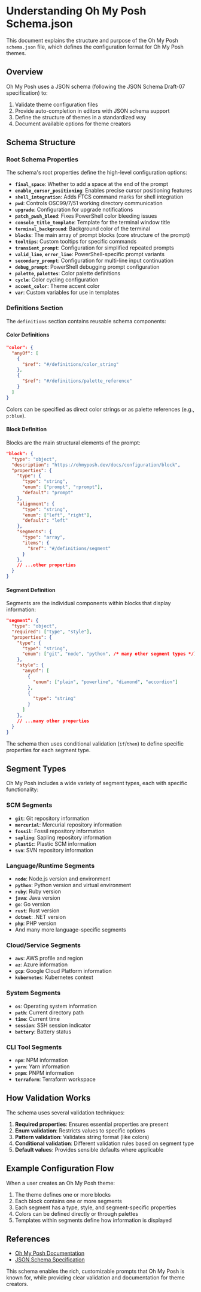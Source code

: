 # Understanding Oh My Posh Schema.json

This document explains the structure and purpose of the Oh My Posh `schema.json` file, which defines the configuration format for Oh My Posh themes.

## Overview

Oh My Posh uses a JSON schema (following the JSON Schema Draft-07 specification) to:

1. Validate theme configuration files
2. Provide auto-completion in editors with JSON schema support
3. Define the structure of themes in a standardized way
4. Document available options for theme creators

## Schema Structure

### Root Schema Properties

The schema's root properties define the high-level configuration options:

- **`final_space`**: Whether to add a space at the end of the prompt
- **`enable_cursor_positioning`**: Enables precise cursor positioning features
- **`shell_integration`**: Adds FTCS command marks for shell integration
- **`pwd`**: Controls OSC99/7/51 working directory communication
- **`upgrade`**: Configuration for upgrade notifications
- **`patch_pwsh_bleed`**: Fixes PowerShell color bleeding issues
- **`console_title_template`**: Template for the terminal window title
- **`terminal_background`**: Background color of the terminal
- **`blocks`**: The main array of prompt blocks (core structure of the prompt)
- **`tooltips`**: Custom tooltips for specific commands
- **`transient_prompt`**: Configuration for simplified repeated prompts
- **`valid_line`**, **`error_line`**: PowerShell-specific prompt variants
- **`secondary_prompt`**: Configuration for multi-line input continuation
- **`debug_prompt`**: PowerShell debugging prompt configuration
- **`palette`**, **`palettes`**: Color palette definitions
- **`cycle`**: Color cycling configuration
- **`accent_color`**: Theme accent color
- **`var`**: Custom variables for use in templates

### Definitions Section

The `definitions` section contains reusable schema components:

#### Color Definitions

```json
"color": {
  "anyOf": [
    {
      "$ref": "#/definitions/color_string"
    },
    {
      "$ref": "#/definitions/palette_reference"
    }
  ]
}
```

Colors can be specified as direct color strings or as palette references (e.g., `p:blue`).

#### Block Definition

Blocks are the main structural elements of the prompt:

```json
"block": {
  "type": "object",
  "description": "https://ohmyposh.dev/docs/configuration/block",
  "properties": {
    "type": {
      "type": "string",
      "enum": ["prompt", "rprompt"],
      "default": "prompt"
    },
    "alignment": {
      "type": "string",
      "enum": ["left", "right"],
      "default": "left"
    },
    "segments": {
      "type": "array",
      "items": {
        "$ref": "#/definitions/segment"
      }
    },
    // ...other properties
  }
}
```

#### Segment Definition

Segments are the individual components within blocks that display information:

```json
"segment": {
  "type": "object",
  "required": ["type", "style"],
  "properties": {
    "type": {
      "type": "string",
      "enum": ["git", "node", "python", /* many other segment types */]
    },
    "style": {
      "anyOf": [
        {
          "enum": ["plain", "powerline", "diamond", "accordion"]
        },
        {
          "type": "string"
        }
      ]
    },
    // ...many other properties
  }
}
```

The schema then uses conditional validation (`if`/`then`) to define specific properties for each segment type.

## Segment Types

Oh My Posh includes a wide variety of segment types, each with specific functionality:

### SCM Segments

- **`git`**: Git repository information
- **`mercurial`**: Mercurial repository information
- **`fossil`**: Fossil repository information
- **`sapling`**: Sapling repository information
- **`plastic`**: Plastic SCM information
- **`svn`**: SVN repository information

### Language/Runtime Segments

- **`node`**: Node.js version and environment
- **`python`**: Python version and virtual environment
- **`ruby`**: Ruby version
- **`java`**: Java version
- **`go`**: Go version
- **`rust`**: Rust version
- **`dotnet`**: .NET version
- **`php`**: PHP version
- And many more language-specific segments

### Cloud/Service Segments

- **`aws`**: AWS profile and region
- **`az`**: Azure information
- **`gcp`**: Google Cloud Platform information
- **`kubernetes`**: Kubernetes context

### System Segments

- **`os`**: Operating system information
- **`path`**: Current directory path
- **`time`**: Current time
- **`session`**: SSH session indicator
- **`battery`**: Battery status

### CLI Tool Segments

- **`npm`**: NPM information
- **`yarn`**: Yarn information
- **`pnpm`**: PNPM information
- **`terraform`**: Terraform workspace

## How Validation Works

The schema uses several validation techniques:

1. **Required properties**: Ensures essential properties are present
2. **Enum validation**: Restricts values to specific options
3. **Pattern validation**: Validates string format (like colors)
4. **Conditional validation**: Different validation rules based on segment type
5. **Default values**: Provides sensible defaults where applicable

## Example Configuration Flow

When a user creates an Oh My Posh theme:

1. The theme defines one or more blocks
2. Each block contains one or more segments
3. Each segment has a type, style, and segment-specific properties
4. Colors can be defined directly or through palettes
5. Templates within segments define how information is displayed

## References

- [Oh My Posh Documentation](https://ohmyposh.dev/docs)
- [JSON Schema Specification](https://json-schema.org/specification.html)

This schema enables the rich, customizable prompts that Oh My Posh is known for, while providing clear validation and documentation for theme creators.
